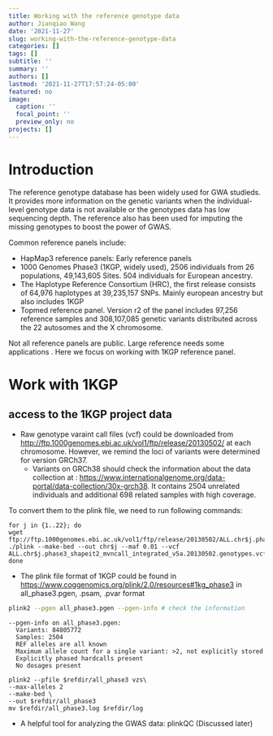 ```yaml
---
title: Working with the reference genotype data
author: Jianqiao Wang
date: '2021-11-27'
slug: working-with-the-reference-genotype-data
categories: []
tags: []
subtitle: ''
summary: ''
authors: []
lastmod: '2021-11-27T17:57:24-05:00'
featured: no
image:
  caption: ''
  focal_point: ''
  preview_only: no
projects: []
---
```


# Introduction

The reference genotype database has been widely used for GWA studieds. It provides more information on the genetic variants when the individual-level genotype data is not available or the genotypes data has low sequencing depth. The reference also has been used for imputing the missing genotypes to boost the power of GWAS.


Common reference panels include:
- HapMap3 reference panels: Early reference panels 
- 1000 Genomes Phase3  (1KGP, widely used), 2506 individuals from 26 populations, 49,143,605 Sites. 504 individuals for European ancestry.
- The Haplotype Reference Consortium (HRC), the first release consists of 64,976 haplotypes at 39,235,157 SNPs. Mainly european ancestry but also includes 1KGP
- Topmed reference panel. Version r2 of the panel includes 97,256 reference samples and 308,107,085 genetic variants distributed across the 22 autosomes and the X chromosome.


Not all reference panels are public. Large reference needs some applications . Here we focus on working with 1KGP reference panel.

# Work with 1KGP

## access to the 1KGP project data 

- Raw genotype varaint call files (vcf) could be downloaded from http://ftp.1000genomes.ebi.ac.uk/vol1/ftp/release/20130502/ at each chromosome. However, we remind the loci of variants were determined for version GRCh37. 
  - Variants on GRCh38 should check the information about the data collection at : https://www.internationalgenome.org/data-portal/data-collection/30x-grch38. It contains 2504 unrelated individuals and additional 698 related samples with high coverage. 
  
To convert them to the plink file, we need to run following commands:

```shell
for j in {1..22}; do
wget ftp://ftp.1000genomes.ebi.ac.uk/vol1/ftp/release/20130502/ALL.chr$j.phase3_shapeit2_mvncall_integrated_v5a.20130502.genotypes.vcf.gz
./plink --make-bed --out chr$j --maf 0.01 --vcf ALL.chr$j.phase3_shapeit2_mvncall_integrated_v5a.20130502.genotypes.vcf.gz
done
```
  
- The plink file format of 1KGP could be found in https://www.coggenomics.org/plink/2.0/resources#1kg_phase3 in all_phase3.pgen, .psam, .pvar format


```bash
plink2 --pgen all_phase3.pgen --pgen-info # check the information 
```







```bas
--pgen-info on all_phase3.pgen:
  Variants: 84805772
  Samples: 2504
  REF alleles are all known
  Maximum allele count for a single variant: >2, not explicitly stored
  Explicitly phased hardcalls present
  No dosages present
```



```batch
plink2 --pfile $refdir/all_phase3 vzs\
--max-alleles 2
--make-bed \
--out $refdir/all_phase3
mv $refdir/all_phase3.log $refdir/log
```


- A helpful tool for analyzing the GWAS data: plinkQC (Discussed later)
  







